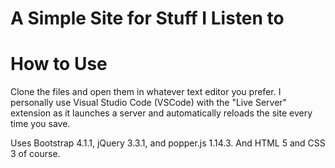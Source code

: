 # A Simple Site for Stuff I Listen to

# How to Use
Clone the files and open them in whatever text editor you prefer. 
I personally use Visual Studio Code (VSCode) with the "Live Server" extension as it launches a server and automatically reloads the site every time you save.

Uses Bootstrap 4.1.1, jQuery 3.3.1, and popper.js 1.14.3.
And HTML 5 and CSS 3 of course.
